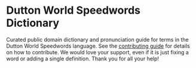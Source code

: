 
# Dutton World Speedwords Dictionary

Curated public domain dictionary and pronunciation guide for terms in the Dutton World Speedwords language. See the [contributing guide](https://github.com/drumworkteam/term/blob/make/.github/contributing.md) for details on how to contribute. We would love your support, even if it is just fixing a word or adding a single definition. Thank you for all your help!